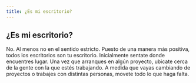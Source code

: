 ```yaml
---
title: ¿Es mi escritorio?
---
```

## ¿Es mi escritorio?
No. Al menos no en el sentido estricto. Puesto de una manera más positiva, todos los escritorios son tu escritorio. Inicialmente sentate donde encuentres lugar. Una vez que arranques en algún proyecto, ubicate cerca de la gente con la que estés trabajando. A medida que vayas cambiando de proyectos o trabajes con distintas personas, movete todo lo que haga falta.
